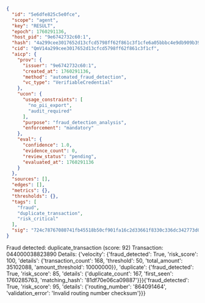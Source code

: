 ```json
{
  "id": "5e6dfe825c5e0fce",
  "scope": "agent",
  "key": "RESULT",
  "epoch": 1760291136,
  "host_pid": "9e6742732c60:1",
  "hash": "4a299cee3017652d13cfcd5798ff62f861c3f1cfe6a05bbbc4e9db909b394d9c",
  "cid": "QmV14a299cee3017652d13cfcd5798ff62f861c3f1cf",
  "aicp": {
    "prov": {
      "issuer": "9e6742732c60:1",
      "created_at": 1760291136,
      "method": "automated_fraud_detection",
      "vc_type": "VerifiableCredential"
    },
    "ucon": {
      "usage_constraints": [
        "no_pii_export",
        "audit_required"
      ],
      "purpose": "fraud_detection_analysis",
      "enforcement": "mandatory"
    },
    "eval": {
      "confidence": 1.0,
      "evidence_count": 0,
      "review_status": "pending",
      "evaluated_at": 1760291136
    }
  },
  "sources": [],
  "edges": [],
  "metrics": {},
  "thresholds": {},
  "tags": [
    "fraud",
    "duplicate_transaction",
    "risk_critical"
  ],
  "sig": "724c78767080741fb45518b50cf901fa16c2d33661f8330c336dc342773d09d6"
}
```

Fraud detected: duplicate_transaction (score: 92)
Transaction: 044000038823890
Details: {'velocity': {'fraud_detected': True, 'risk_score': 100, 'details': {'transaction_count': 168, 'threshold': 50, 'total_amount': 35102088, 'amount_threshold': 10000000}}, 'duplicate': {'fraud_detected': True, 'risk_score': 85, 'details': {'duplicate_count': 167, 'first_seen': 1760285763, 'matching_hash': '81df70e06ca09887'}}}{'fraud_detected': True, 'risk_score': 95, 'details': {'routing_number': '864091464', 'validation_error': 'Invalid routing number checksum'}}}
